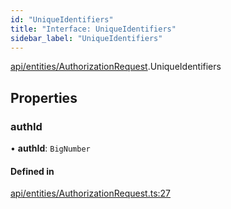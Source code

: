 ```yaml
---
id: "UniqueIdentifiers"
title: "Interface: UniqueIdentifiers"
sidebar_label: "UniqueIdentifiers"
---
```


[api/entities/AuthorizationRequest](../../../../../modules/API/Entities/AuthorizationRequest/AuthorizationRequest.md).UniqueIdentifiers

## Properties

### authId

• **authId**: `BigNumber`

#### Defined in

[api/entities/AuthorizationRequest.ts:27](https://github.com/PolymeshAssociation/polymesh-sdk/blob/91c2d2d8/src/api/entities/AuthorizationRequest.ts#L27)
